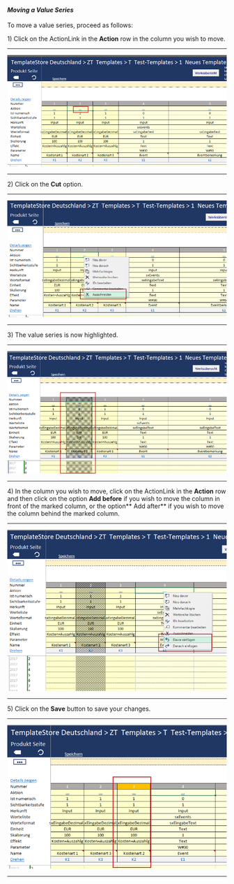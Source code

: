 #### _Moving a Value Series_

To move a value series, proceed as follows:

1\) Click on the ActionLink in the **Action** row in the column you wish to move. 

---

![](/assets/t22.png)

---

2\) Click on the **Cut** option.

---

![](/assets/t26.png)

---

3\) The value series is now highlighted.

---

![](/assets/t27.png)

---

4\) In the column you wish to move, click on the ActionLink in the **Action** row and then click on the option **Add before** if you wish to move the column in front of the marked column, or the option** Add after** if you wish to move the column behind the marked column.

---

![](/assets/t28.png)

---

5\) Click on the **Save** button to save your changes.

---

![](/assets/t29.png)

---




